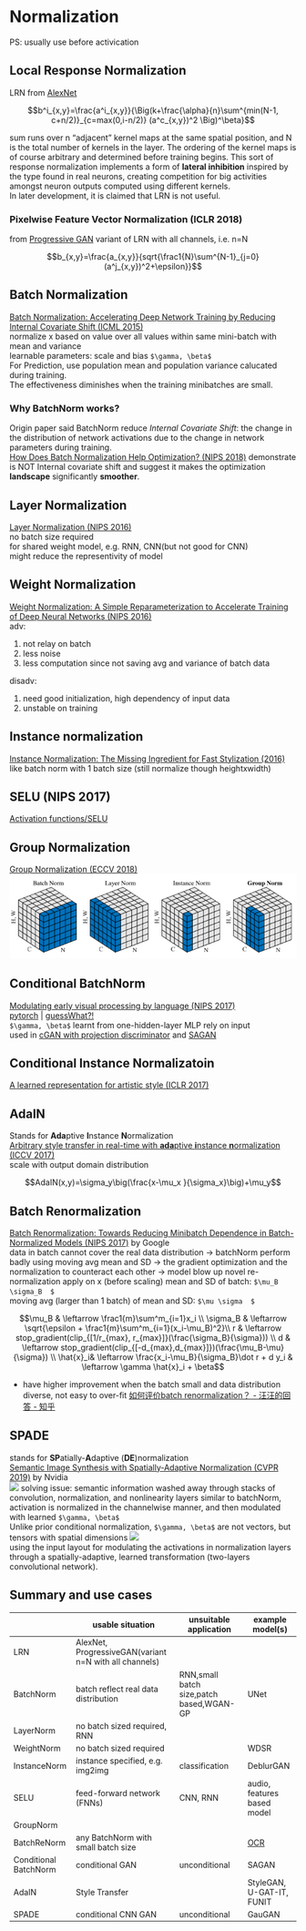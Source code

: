 # Normalization
PS: usually use before activication
## Local Response Normalization
LRN from [AlexNet](/CNN/models.html#alexnet)  
```math
b^i_{x,y}=\frac{a^i_{x,y}}{\Big(k+\frac{\alpha}{n}\sum^{min(N-1, c+n/2)}_{c=max(0,i-n/2)} (a^c_{x,y})^2 \Big)^\beta}
```
sum runs over n “adjacent” kernel maps at the same spatial position, and N is the total number of kernels in the layer. The ordering of the kernel maps is of course arbitrary and determined before training begins. This sort of response normalization implements a form of **lateral inhibition** inspired by the type found in real neurons, creating competition for big activities amongst neuron outputs computed using different kernels.  
In later development, it is claimed that LRN is not useful.

### Pixelwise Feature Vector Normalization (ICLR 2018)
from [Progressive GAN](/GAN/GAN_image2image.html#progressive-gan-iclr-2018)
variant of LRN with all channels, i.e. n=N
```math
b_{x,y}=\frac{a_{x,y}}{sqrt{\frac1{N}\sum^{N-1}_{j=0}(a^j_{x,y})^2+\epsilon}}
```

## Batch Normalization
[Batch Normalization: Accelerating Deep Network Training by Reducing Internal Covariate Shift (ICML 2015)](https://arxiv.org/abs/1502.03167)  
normalize x based on value over all values within same mini-batch with mean and variance  
learnable parameters: scale and bias `$\gamma, \beta$`  
For Prediction, use population mean and population variance calucated during training.  
The effectiveness diminishes when the training minibatches are small.  
### Why BatchNorm works?
Origin paper said BatchNorm reduce *Internal Covariate Shift*: the change in the distribution of network activations due to the change in network parameters during training.  
[How Does Batch Normalization Help Optimization? (NIPS 2018)](https://arxiv.org/abs/1805.11604) demonstrate is NOT Internal covariate shift and suggest it makes the optimization **landscape** significantly **smoother**. 

## Layer Normalization
[Layer Normalization (NIPS 2016)](https://arxiv.org/abs/1607.06450)  
no batch size required  
for shared weight model, e.g. RNN, CNN(but not good for CNN)  
might reduce the representivity of model  

## Weight Normalization
[Weight Normalization: A Simple Reparameterization to Accelerate Training of Deep Neural Networks (NIPS 2016)](https://arxiv.org/abs/1602.07868)  
adv: 
1. not relay on batch
1. less noise
1. less computation since not saving avg and variance of batch data  

disadv:
1. need good initialization, high dependency of input data  
1. unstable on training  

## Instance normalization
[Instance Normalization: The Missing Ingredient for Fast Stylization (2016)](https://arxiv.org/abs/1607.08022)  
like batch norm with 1 batch size (still normalize though heightxwidth)  

## SELU (NIPS 2017)
[Activation functions/SELU](activation_functions.html#selu-scaled-exponential-linear-unit-nips-2017)

## Group Normalization
[Group Normalization (ECCV 2018)](https://eccv2018.org/openaccess/content_ECCV_2018/papers/Yuxin_Wu_Group_Normalization_ECCV_2018_paper.pdf)  
![](img/group_norm_comparison.png)

## Conditional BatchNorm
[Modulating early visual processing by language (NIPS 2017)](https://papers.nips.cc/paper/7237-modulating-early-visual-processing-by-language.pdf)  
[pytorch](https://github.com/ap229997/Conditional-Batch-Norm) | [guessWhat?!](https://www.guesswhat.ai)  
`$\gamma, \beta$` learnt from one-hidden-layer MLP rely on input  
used in [cGAN with projection discriminator](/GAN/GAN_representation_learning.html#projection-discriminator) and [SAGAN](/GAN/GAN_general.html#sagan-pmlr-2019)  

## Conditional Instance Normalizatoin
[A learned representation for artistic style (ICLR 2017)](https://arxiv.org/pdf/1610.07629.pdf)

## AdaIN
Stands for **Ada**ptive **I**nstance **N**ormalization  
[Arbitrary style transfer in real-time with **ada**ptive **i**nstance **n**ormalization (ICCV 2017)](http://openaccess.thecvf.com/content_ICCV_2017/papers/Huang_Arbitrary_Style_Transfer_ICCV_2017_paper.pdf)  
scale with output domain distribution
```math
AdaIN(x,y)=\sigma_y\big(\frac{x-\mu_x }{\sigma_x}\big)+\mu_y
```

## Batch Renormalization
[Batch Renormalization: Towards Reducing Minibatch Dependence in Batch-Normalized Models (NIPS 2017)](https://arxiv.org/pdf/1702.03275.pdf) by Google  
data in batch cannot cover the real data distribution -> batchNorm perform badly
using moving avg mean and SD -> the gradient optimization and the normalization to counteract each other -> model blow up
novel re-normalization apply on x (before scaling)
mean and SD of batch: `$\mu_B \sigma_B  $`  
moving avg (larger than 1 batch) of mean and SD: `$\mu \sigma  $`  
```math
\mu_B    & \leftarrow \frac1{m}\sum^m_{i=1}x_i \\
\sigma_B & \leftarrow \sqrt{\epsilon + \frac1{m}\sum^m_{i=1}(x_i-\mu_B)^2}\\
r        & \leftarrow stop_gradient(clip_{[1/r_{max}, r_{max}]}(\frac{\sigma_B}{\sigma})) \\
d        & \leftarrow stop_gradient(clip_{[-d_{max},d_{max}]})(\frac{\mu_B-\mu}{\sigma})  \\
\hat{x}_i& \leftarrow \frac{x_i-\mu_B}{\sigma_B}\dot r + d
y_i      & \leftarrow \gamma \hat{x}_i + \beta
```
* have higher improvement when the batch small and data distribution diverse, not easy to over-fit
[如何评价batch renormalization？ - 汪汪的回答 - 知乎](https://www.zhihu.com/question/55890057/answer/267872896)

## SPADE
stands for **SP**atially-**A**daptive (**DE**)normalization  
[Semantic Image Synthesis with Spatially-Adaptive Normalization (CVPR 2019)](https://arxiv.org/abs/1903.07291) by Nvidia  
![](https://nvlabs.github.io/SPADE/images/teaser_high_res_uncompressed.png)
solving issue: semantic information washed away through stacks of convolution, normalization, and nonlinearity layers
similar to batchNorm, activation is normalized in the channelwise manner, and then modulated with learned `$\gamma, \beta$`  
Unlike prior conditional normalization, `$\gamma, \beta$` are not vectors, but tensors with spatial dimensions
![](https://nvlabs.github.io/SPADE/images/method.png)  
using the input layout for modulating the activations in normalization layers through a spatially-adaptive, learned transformation (two-layers convolutional network). 

## Summary and use cases

|           |usable situation|unsuitable application | example model(s)|
|-----------|----------------|-----------------------|-----------------|
LRN         |AlexNet, ProgressiveGAN(variant n=N with all channels)
BatchNorm   |batch reflect real data distribution|RNN,small batch size,patch based,WGAN-GP|UNet
LayerNorm   |no batch sized required, RNN
WeightNorm  |no batch sized required     |           |WDSR|
InstanceNorm|instance specified, e.g. img2img|classification|DeblurGAN
SELU        |feed-forward network (FNNs)|CNN, RNN    |audio, features based model
GroupNorm   |
BatchReNorm |any BatchNorm with small batch size|    |[OCR](https://arxiv.org/pdf/1812.11894.pdf)
Conditional BatchNorm|conditional GAN|unconditional  |SAGAN
AdaIN       |Style Transfer |                        |StyleGAN, U-GAT-IT, FUNIT
SPADE       |conditional CNN GAN|unconditional       |GauGAN

